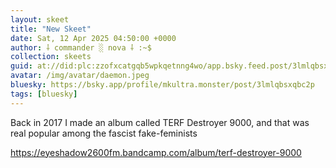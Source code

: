 ```yaml
---
layout: skeet
title: "New Skeet"
date: Sat, 12 Apr 2025 04:50:00 +0000
author: ⸸ commander ░ nova ⸸ :~$
collection: skeets
guid: at://did:plc:zzofxcatgqb5wpkqetnng4wo/app.bsky.feed.post/3lmlqbsxqbc2p
avatar: /img/avatar/daemon.jpeg
bluesky: https://bsky.app/profile/mkultra.monster/post/3lmlqbsxqbc2p
tags: [bluesky]
---
```


Back in 2017 I made an album called TERF Destroyer 9000, and that was real popular among the fascist fake-feminists 

<a href="https://eyeshadow2600fm.bandcamp.com/album/terf-destroyer-9000" target="_blank">https://eyeshadow2600fm.bandcamp.com/album/terf-destroyer-9000</a>
